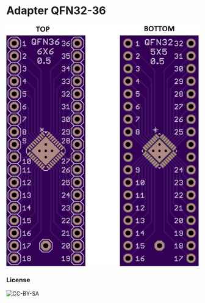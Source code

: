 # Adapter QFN32-36

![Alt text](Adapter_QFN32-36.png?raw=true "Adapter QFN32-36")

### License

![CC-BY-SA](https://i.creativecommons.org/l/by-sa/4.0/88x31.png)
